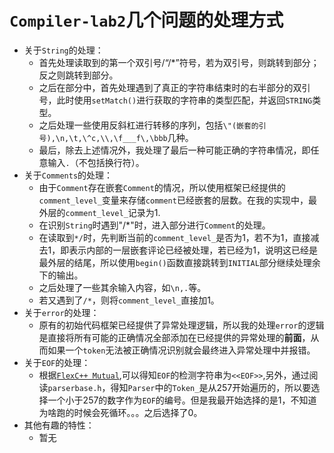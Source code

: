 # `Compiler-lab2`几个问题的处理方式

- 关于`String`的处理：
  - 首先处理读取到的第一个双引号/“/*”符号，若为双引号，则跳转到<STR>部分；反之则跳转到<COMMENT>部分。
  - 之后在<STR>部分中，首先处理遇到了真正的字符串结束时的右半部分的双引号，此时使用`setMatch()`进行获取的字符串的类型匹配，并返回`STRING`类型。
  - 之后处理一些使用反斜杠进行转移的序列，包括`\"(嵌套的引号),\n,\t,\^c,\\,\f___f\,\bbb`几种。
  - 最后，除去上述情况外，我处理了最后一种可能正确的字符串情况，即任意输入`.`（不包括换行符）。
- 关于`Comments`的处理：
  - 由于`Comment`存在嵌套`Comment`的情况，所以使用框架已经提供的`comment_level_`变量来存储`comment`已经嵌套的层数。在我的实现中，最外层的`comment_level_`记录为1.
  - 在识别`String`时遇到"/*"时，进入<COMMENT>部分进行`Comment`的处理。
  - 在读取到`*/`时，先判断当前的`comment_level_`是否为1，若不为1，直接减去1，即表示内部的一层嵌套评论已经被处理，若已经为1，说明这已经是最外层的结尾，所以使用`begin()`函数直接跳转到`INITIAL`部分继续处理余下的输出。
  - 之后处理了一些其余输入内容，如`\n,.`等。
  - 若又遇到了`/*`，则将`comment_level_`直接加1。
- 关于`error`的处理：
  - 原有的初始代码框架已经提供了异常处理逻辑，所以我的处理`error`的逻辑是直接将所有可能的正确情况全部添加在已经提供的异常处理的**前面**，从而如果一个`token`无法被正确情况识别就会最终进入异常处理中并报错。
- 关于`EOF`的处理：
  - 根据[`FlexC++ Mutual`](https://fbb-git.github.io/flexcpp/manual/flexc++03.html#l22),可以得知`EOF`的检测字符串为`<<EOF>>`,另外，通过阅读`parserbase.h`，得知`Parser`中的`Token_`是从257开始遍历的，所以要选择一个小于257的数字作为`EOF`的编号。但是我最开始选择的是1，不知道为啥跑的时候会死循环。。。之后选择了0。
- 其他有趣的特性：
  - 暂无